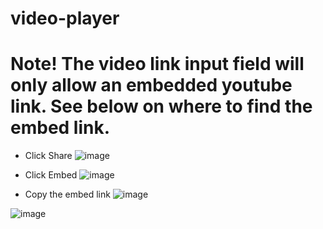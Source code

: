 # video-player


# Note! The video link input field will only allow an embedded youtube link. See below on where to find the embed link.

* Click Share
![image](https://github.com/XINEXPORT/video-player/assets/40744735/d0b77767-daa9-4dc1-9ad8-015136f34246)

* Click Embed
![image](https://github.com/XINEXPORT/video-player/assets/40744735/3053b7a9-98fd-4ab7-8ce9-dee791a5dc6f)

* Copy the embed link
![image](https://github.com/XINEXPORT/video-player/assets/40744735/5a4b6ef7-9a70-4925-b130-23b77bcdeb69)


![image](https://github.com/XINEXPORT/video-player/assets/40744735/ed614645-f50b-492e-b4a6-0cf8afa4a66e)
